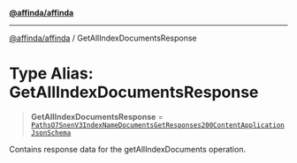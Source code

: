 [**@affinda/affinda**](../README.md)

***

[@affinda/affinda](../globals.md) / GetAllIndexDocumentsResponse

# Type Alias: GetAllIndexDocumentsResponse

> **GetAllIndexDocumentsResponse** = [`PathsO7SnenV3IndexNameDocumentsGetResponses200ContentApplicationJsonSchema`](../interfaces/PathsO7SnenV3IndexNameDocumentsGetResponses200ContentApplicationJsonSchema.md)

Contains response data for the getAllIndexDocuments operation.
